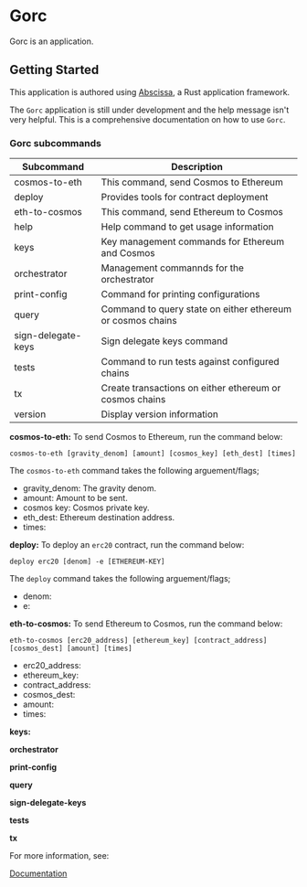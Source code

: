 # Gorc

Gorc is an application.

## Getting Started

This application is authored using [Abscissa], a Rust application framework.

The `Gorc` application is still under development and the help message isn't very helpful. This is a comprehensive documentation on how to use `Gorc`.

### Gorc subcommands

| Subcommand        | Description                                                 |
| ----------------- | ----------------------------------------------------------- |
| cosmos-to-eth     | This command, send Cosmos to Ethereum                       |
| deploy            | Provides tools for contract deployment                      |
| eth-to-cosmos     | This command, send Ethereum to Cosmos                       |
| help              | Help command to get usage information                       |
| keys              | Key management commands for Ethereum and Cosmos             |
| orchestrator      | Management commannds for the orchestrator                   |
| print-config      | Command for printing configurations                         |
| query             | Command to query state on either ethereum or cosmos chains  |
| sign-delegate-keys| Sign delegate keys command                                  |
| tests             | Command to run tests against configured chains              |
| tx                | Create transactions on either ethereum or cosmos chains     |
| version           | Display version information                                 |

**cosmos-to-eth:** To send Cosmos to Ethereum, run the command below:

```
cosmos-to-eth [gravity_denom] [amount] [cosmos_key] [eth_dest] [times]
```
The `cosmos-to-eth` command takes the following arguement/flags;

- gravity_denom: The gravity denom.
- amount: Amount to be sent.
- cosmos key: Cosmos private key.
- eth_dest: Ethereum destination address.
- times: 

**deploy:** To deploy an `erc20` contract, run the command below:

```
deploy erc20 [denom] -e [ETHEREUM-KEY]
```
The `deploy` command takes the following arguement/flags;

- denom:
- e:

**eth-to-cosmos:** To send Ethereum to Cosmos, run the command below:

```
eth-to-cosmos [erc20_address] [ethereum_key] [contract_address] [cosmos_dest] [amount] [times]
```

- erc20_address:
- ethereum_key:
- contract_address:
- cosmos_dest:
- amount:
- times:

**keys:**

**orchestrator**

**print-config**

**query**

**sign-delegate-keys**

**tests**

**tx**

For more information, see:

[Documentation]

[Abscissa]: https://github.com/iqlusioninc/abscissa
[Documentation]: https://docs.rs/abscissa_core/
